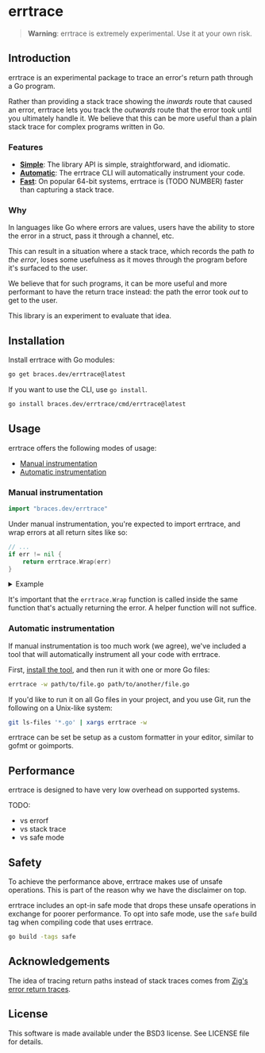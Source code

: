 # errtrace

> **Warning**:
> errtrace is extremely experimental.
> Use it at your own risk.

## Introduction

errtrace is an experimental package to trace an error's return path
through a Go program.

Rather than providing a stack trace
showing the *inwards* route that caused an error,
errtrace lets you track the *outwards* route that the error took
until you ultimately handle it.
We believe that this can be more useful than a plain stack trace
for complex programs written in Go.

### Features

- [**Simple**](#manual-instrumentation):
  The library API is simple, straightforward, and idiomatic.
- [**Automatic**](#automatic-instrumentation):
  The errtrace CLI will automatically instrument your code.
- [**Fast**](#performance):
  On popular 64-bit systems, errtrace is (TODO NUMBER) faster
  than capturing a stack trace.

### Why

In languages like Go where errors are values,
users have the ability to store the error in a struct,
pass it through a channel, etc.

This can result in a situation where a stack trace,
which records the path *to the error*,
loses some usefulness as it moves through the program
before it's surfaced to the user.

We believe that for such programs,
it can be more useful and more performant
to have the return trace instead:
the path the error took *out* to get to the user.

This library is an experiment to evaluate that idea.

## Installation

Install errtrace with Go modules:

```bash
go get braces.dev/errtrace@latest
```

If you want to use the CLI, use `go install`.

```bash
go install braces.dev/errtrace/cmd/errtrace@latest
```

## Usage

errtrace offers the following modes of usage:

- [Manual instrumentation](#manual-instrumentation)
- [Automatic instrumentation](#automatic-instrumentation)

### Manual instrumentation

```go
import "braces.dev/errtrace"
```

Under manual instrumentation,
you're expected to import errtrace,
and wrap errors at all return sites like so:

```go
// ...
if err != nil {
    return errtrace.Wrap(err)
}
```

<details>
<summary>Example</summary>

Given a function like the following:

```go
func writeToFile(path string, src io.Reader) error {
  dst, err := os.Create(path)
  if err != nil {
    return err
  }
  defer dst.Close()

  if _, err := io.Copy(dst, src); err != nil {
    return err
  }

  return nil
}
```

With errtrace, you'd change it to:

```go
func writeToFile(path string, src io.Reader) error {
  dst, err := os.Create(path)
  if err != nil {
    return errtrace.Wrap(err)
  }
  defer dst.Close()

  if _, err := io.Copy(dst, src); err != nil {
    return errtrace.Wrap(err)
  }

  return nil
}
```

</details>

It's important that the `errtrace.Wrap` function is called
inside the same function that's actually returning the error.
A helper function will not suffice.

### Automatic instrumentation

If manual instrumentation is too much work (we agree),
we've included a tool that will automatically instrument
all your code with errtrace.

First, [install the tool](#installation), and then run it with one or more Go files:

```bash
errtrace -w path/to/file.go path/to/another/file.go
```

If you'd like to run it on all Go files in your project,
and you use Git, run the following on a Unix-like system:

```bash
git ls-files '*.go' | xargs errtrace -w
```

errtrace can be set be setup as a custom formatter in your editor,
similar to gofmt or goimports.

## Performance

errtrace is designed to have very low overhead
on supported systems.

TODO:
- vs errorf
- vs stack trace
- vs safe mode

## Safety

To achieve the performance above,
errtrace makes use of unsafe operations.
This is part of the reason why we have the disclaimer on top.

errtrace includes an opt-in safe mode
that drops these unsafe operations in exchange for poorer performance.
To opt into safe mode,
use the `safe` build tag when compiling code that uses errtrace.

```bash
go build -tags safe
```

## Acknowledgements

The idea of tracing return paths instead of stack traces
comes from [Zig's error return traces](https://ziglang.org/documentation/0.11.0/#Error-Return-Traces).

## License

This software is made available under the BSD3 license.
See LICENSE file for details.
